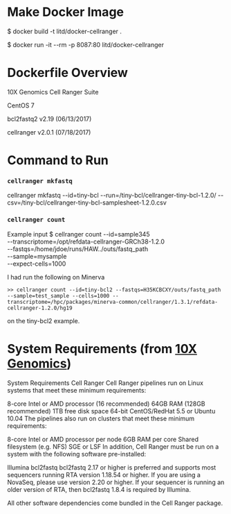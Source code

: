 # Make Docker Image

  $ docker build -t litd/docker-cellranger .

  $ docker run -it --rm -p 8087:80 litd/docker-cellranger

# Dockerfile Overview

10X Genomics Cell Ranger Suite

CentOS 7

bcl2fastq2 v2.19 (06/13/2017)

cellranger v2.0.1 (07/18/2017)

# Command to Run

  ### `cellranger mkfastq`
  cellranger mkfastq --id=tiny-bcl --run=/tiny-bcl/cellranger-tiny-bcl-1.2.0/ --csv=/tiny-bcl/cellranger-tiny-bcl-samplesheet-1.2.0.csv


  ### `cellranger count`

  Example input
  $ cellranger count --id=sample345 \
                      --transcriptome=/opt/refdata-cellranger-GRCh38-1.2.0 \
                      --fastqs=/home/jdoe/runs/HAW../outs/fastq_path \
                      --sample=mysample \
                      --expect-cells=1000

  I had run the following on Minerva

    >> cellranger count --id=tiny-bcl2 --fastqs=H35KCBCXY/outs/fastq_path --sample=test_sample --cells=1000 --transcriptome=/hpc/packages/minerva-common/cellranger/1.3.1/refdata-cellranger-1.2.0/hg19

  on the tiny-bcl2 example.


# System Requirements (from [10X Genomics](https://support.10xgenomics.com/single-cell-gene-expression/software/overview/system-requirements))

System Requirements
Cell Ranger
Cell Ranger pipelines run on Linux systems that meet these minimum requirements:

8-core Intel or AMD processor (16 recommended)
64GB RAM (128GB recommended)
1TB free disk space
64-bit CentOS/RedHat 5.5 or Ubuntu 10.04
The pipelines also run on clusters that meet these minimum requirements:

8-core Intel or AMD processor per node
6GB RAM per core
Shared filesystem (e.g. NFS)
SGE or LSF
In addition, Cell Ranger must be run on a system with the following software pre-installed:

Illumina bcl2fastq
bcl2fastq 2.17 or higher is preferred and supports most sequencers running RTA version 1.18.54 or higher. If you are using a NovaSeq, please use version 2.20 or higher. If your sequencer is running an older version of RTA, then bcl2fastq 1.8.4 is required by Illumina.

All other software dependencies come bundled in the Cell Ranger package.